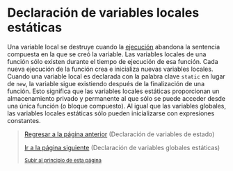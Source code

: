 # Declaración de variables locales estáticas
Una variable local se destruye cuando la [ejecución]() abandona la sentencia compuesta en la que se creó la variable. Las variables locales de una función
sólo existen durante el tiempo de ejecución de esa función. Cada nueva ejecución de la función crea e inicializa nuevas variables locales. Cuando una variable local es
declarada con la palabra clave `static` en lugar de `new`, la variable sigue existiendo después de la finalización de una función. Esto significa que las variables locales estáticas proporcionan un almacenamiento privado y permanente al que sólo se puede acceder desde una única función (o bloque compuesto). Al igual que las variables globales, las variables locales estáticas sólo pueden inicializarse con expresiones constantes.

> [Regresar a la página anterior](01-declaracion-de-variables-de-estado.md) (Declaración de variables de estado)
>
> [Ir a la página siguiente](03-declaracion-de-variables-globales-estaticas.md) (Declaración de variables globales estáticas)
>
> <sub>[Subir al principio de esta página](#declaración-de-variables-locales-estáticas)</sub>